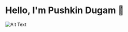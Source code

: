 # Hello, I'm Pushkin Dugam 👋
![Alt Text](https://cdn.dribbble.com/users/2131993/screenshots/4948736/media/45dceb640723d72436c427add7966cf8.gif)


